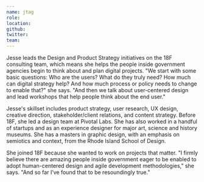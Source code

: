 ```yaml
---
name: jtag
role:
location:
github:
twitter:
team:
---
```


Jesse leads the Design and Product Strategy initiatives on the 18F consulting team, which means she helps the people inside government agencies begin to think about and plan digital projects. "We start with some basic questions: Who are the users? What do they truly need? How much can digital strategy help? And how much process or policy needs to change to enable that?" she says. "And then we talk about user-centered design and lead workshops that help people think about the end user."

Jesse's skillset includes product strategy, user research, UX design, creative direction, stakeholder/client relations, and content strategy. Before 18F, she led a design team at Pivotal Labs. She has also worked in a handful of startups and as an experience designer for major art, science and history museums. She has a masters in graphic design, with an emphasis on semiotics and context, from the Rhode Island School of Design.

She joined 18F because she wanted to work on projects that matter. "I firmly believe there are amazing people inside government eager to be enabled to adopt human-centered design and agile development methodologies," she says. "And so far I’ve found that to be resoundingly true."

